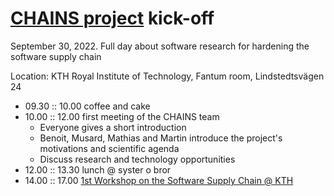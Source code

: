 # [CHAINS project](https://github.com/chains-project) kick-off

September 30, 2022. Full day about software research for hardening the software supply chain

Location: KTH Royal Institute of Technology, Fantum room, Lindstedtsvägen 24

- 09.30 :: 10.00 coffee and cake
- 10.00 :: 12.00 first meeting of the CHAINS team
  - Everyone gives a short introduction  
  - Benoit, Musard, Mathias and Martin introduce the project's motivations and scientific agenda 
  - Discuss research and technology opportunities
- 12.00 :: 13.30 lunch @ syster o bror
- 14.00 :: 17.00 [1st Workshop on the Software Supply Chain @ KTH](https://chains.proj.kth.se/software-suppply-chain-workshop)
